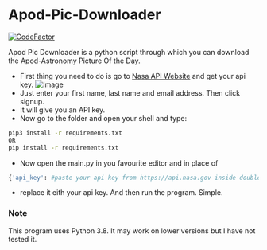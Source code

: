 # Apod-Pic-Downloader

[![CodeFactor](https://www.codefactor.io/repository/github/vedabahu/apod-pic-downloader/badge)](https://www.codefactor.io/repository/github/vedabahu/apod-pic-downloader)

Apod Pic Downloader is a python script through which you can download the Apod-Astronomy Picture Of the Day. 

- First thing you need to do is go to [Nasa API Website](https://api.nasa.gov) and get your api key.
  ![image](https://user-images.githubusercontent.com/79869936/140805147-ec654c62-6308-41bb-a65d-7d3ba08c8ba5.png)
- Just enter your first name, last name and email address. Then click signup.
- It will give you an API key.
- Now go to the folder and open your shell and type:
```bash
pip3 install -r requirements.txt
OR
pip install -r requirements.txt
```
- Now open the main.py in you favourite editor and in place of 
```Python
{'api_key': #paste your api key from https://api.nasa.gov inside double quotes}
```
- replace it eith your api key. And then run the program. Simple.


### Note
This program uses Python 3.8. It may work on lower versions but I have not tested it.
